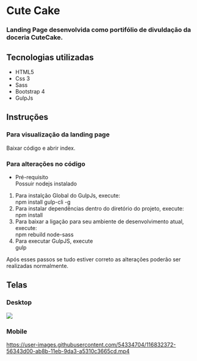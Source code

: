<h1> Cute Cake</h1>
<h3> Landing Page desenvolvida como portifólio de divuldação da doceria CuteCake.</h3>

<h2> Tecnologias utilizadas </h2>
<ul>
  <li>HTML5</li>
  <li>Css 3</li> 
  <li>Sass</li> 
  <li>Bootstrap 4</li> 
  <li>GulpJs</li>
  
</ul>

<h2> Instruções </h2>
<h3> Para visualização da landing page </h3>
Baixar código e abrir index.

<h3> Para alterações no código</h3>
<ul>
  <li>Pré-requisito</li>
  <a>Possuir nodejs instalado</>
</ul>
  
<ol>
  <li>Para instalção Global do GulpJs, execute:</li>
  <a>npm install gulp-cli -g</a>
  
  <li>Para instalar dependências dentro do diretório do projeto, execute:</li>
  <a>npm install</a>
  
  <li>Para baixar a ligação para seu ambiente de desenvolvimento atual, execute:</li>
  <a>npm rebuild node-sass</a>
  
  <li>Para executar GulpJS, execute</li>
  <a>gulp</a>
 </ol>
 
 <p>Após esses passos se tudo estiver correto as alterações poderão ser realizadas normalmente.</p>

<h2> Telas </h2>
<h3>Desktop</h3>
<img src="https://user-images.githubusercontent.com/54334704/116832573-d064c180-ab8b-11eb-8787-38ad98a145d4.gif">

<h3>Mobile</h3>

https://user-images.githubusercontent.com/54334704/116832372-56343d00-ab8b-11eb-9da3-a5310c3665cd.mp4

